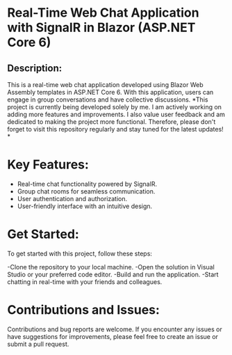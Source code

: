 # Real-Time Web Chat Application with SignalR in Blazor (ASP.NET Core 6)

## Description:
This is a real-time web chat application developed using Blazor Web Assembly templates in ASP.NET Core 6. With this application, users can engage in group conversations and have collective discussions.
*This project is currently being developed solely by me. I am actively working on adding more features and improvements. I also value user feedback and am dedicated to making the project more functional. Therefore, please don't forget to visit this repository regularly and stay tuned for the latest updates! * 

# Key Features:

- Real-time chat functionality powered by SignalR.
- Group chat rooms for seamless communication.
- User authentication and authorization.
- User-friendly interface with an intuitive design.
# Get Started:
To get started with this project, follow these steps:

-Clone the repository to your local machine.
-Open the solution in Visual Studio or your preferred code editor.
-Build and run the application.
-Start chatting in real-time with your friends and colleagues.

# Contributions and Issues:
Contributions and bug reports are welcome. If you encounter any issues or have suggestions for improvements, please feel free to create an issue or submit a pull request.
